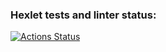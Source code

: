 ### Hexlet tests and linter status:
[![Actions Status](https://github.com/Fiklik/python-project-83/actions/workflows/hexlet-check.yml/badge.svg)](https://github.com/Fiklik/python-project-83/actions)